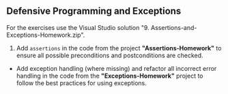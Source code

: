 ## Defensive Programming and Exceptions

For the exercises use the Visual Studio solution "9. Assertions-and-Exceptions-Homework.zip".

1. Add `assertions` in the code from the project **"Assertions-Homework"** to ensure all possible preconditions and postconditions are checked.
* Add exception handling (where missing) and refactor all incorrect error handling in the code from the **"Exceptions-Homework"** project to follow the best practices for using exceptions.
